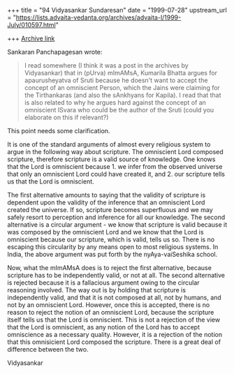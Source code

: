 +++
title = "94 Vidyasankar Sundaresan"
date = "1999-07-28"
upstream_url = "https://lists.advaita-vedanta.org/archives/advaita-l/1999-July/010597.html"

+++
[Archive link](https://lists.advaita-vedanta.org/archives/advaita-l/1999-July/010597.html)

Sankaran Panchapagesan <panchap at ICSL.UCLA.EDU> wrote:

> I read somewhere (I think it was a post in the archives by Vidyasankar)
>that in (pUrva) mImAMsA, Kumarila Bhatta argues for apaurusheyatva of
>Sruti because he doesn't want to accept the concept of an omniscient
>Person, which the Jains were claiming for the Tirthankaras (and also the
>sAnkhyans for Kapila). I read that that is also related to why he
>argues hard against the concept of an omniscient ISvara who could be the
>author of the Sruti (could you elaborate on this if relevant?)

This point needs some clarification.

It is one of the standard arguments of almost every religious system to
argue in the following way about scripture. The omniscient Lord composed
scripture, therefore scripture is a valid source of knowledge. One knows
that the Lord is omniscient because 1. we infer from the observed universe
that only an omniscient Lord could have created it, and 2. our scripture
tells us that the Lord is omniscient.

The first alternative amounts to saying that the validity of scripture is
dependent upon the validity of the inference that an omniscient Lord
created the universe. If so, scripture becomes superfluous and we may
safely resort to perception and inference for all our knowledge. The second
alternative is a circular argument - we know that scripture is valid
because it was composed by the omniscient Lord and we know that the Lord is
omniscient because our scripture, which is valid, tells us so. There is no
escaping this circularity by any means open to most religious systems. In
India, the above argument was put forth by the nyAya-vaiSeshika school.

Now, what the mImAMsA does is to reject the first alternative, because
scripture has to be independently valid, or not at all. The second
alternative is rejected because it is a fallacious argument owing to the
circular reasoning involved. The way out is by holding that scripture is
independently valid, and that it is not composed at all, not by humans, and
not by an omniscient Lord. However, once this is accepted, there is no
reason to reject the notion of an omniscient Lord, because the scripture
itself tells us that the Lord is omniscient. This is not a rejection of the
view that the Lord is omniscient, as any notion of the Lord has to accept
omniscience as a necessary quality. However, it is a rejection of the
notion that this omnisicient Lord composed the scripture. There is a great
deal of difference between the two.

Vidyasankar

